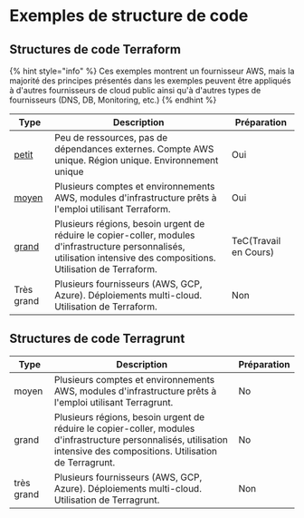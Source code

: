 # Exemples de structure de code

## Structures de code Terraform

{% hint style="info" %}
Ces exemples montrent un fournisseur AWS, mais la majorité des principes présentés dans les exemples peuvent être appliqués à d'autres fournisseurs de cloud public ainsi qu'à d'autres types de fournisseurs (DNS, DB, Monitoring, etc.)
{% endhint %}

| Type                                                           | Description                                                                                                                                                             | Préparation           |
| -------------------------------------------------------------- | ----------------------------------------------------------------------------------------------------------------------------------------------------------------------- | --------------------- |
| [petit](terraform/small-size-infrastructure.md)                | Peu de ressources, pas de dépendances externes. Compte AWS unique. Région unique. Environnement unique                                                                  | Oui                   |
| [moyen](terraform/medium-size-infrastructure.md)               | Plusieurs comptes et environnements AWS, modules d'infrastructure prêts à l'emploi utilisant Terraform.                                                                 | Oui                   |
| [grand](terraform/large-size-infrastructure-with-terraform.md) | Plusieurs régions, besoin urgent de réduire le copier-coller, modules d'infrastructure personnalisés, utilisation intensive des compositions. Utilisation de Terraform. | TeC(Travail en Cours) |
| Très grand                                                     | Plusieurs fournisseurs (AWS, GCP, Azure). Déploiements multi-cloud. Utilisation de Terraform.                                                                           | Non                   |

## Structures de code Terragrunt&#x20;

| Type       | Description                                                                                                                                                              | Préparation |
| ---------- | ------------------------------------------------------------------------------------------------------------------------------------------------------------------------ | ----------- |
| moyen      | Plusieurs comptes et environnements AWS, modules d'infrastructure prêts à l'emploi utilisant  Terragrunt.                                                                | No          |
| grand      | Plusieurs régions, besoin urgent de réduire le copier-coller, modules d'infrastructure personnalisés, utilisation intensive des compositions. Utilisation de Terragrunt. | No          |
| très grand | Plusieurs fournisseurs (AWS, GCP, Azure). Déploiements multi-cloud. Utilisation de Terragrunt.                                                                           | Non         |
